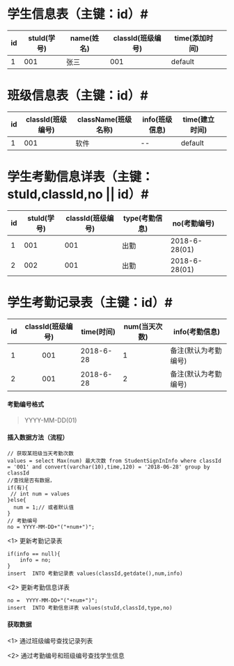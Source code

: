 # 学生信息表（主键：id）#
| id   | stuId(学号) | name(姓名) | classId(班级编号) | time(添加时间) |      |
| ---- | --------- | -------- | ------------- | ---------- | ---- |
| 1    | 001       | 张三       | 001           | default    |      |

# 班级信息表（主键：id）#
| id   | classId(班级编号) | className(班级名称) | info(班级信息) | time(建立时间) |      |
| ---- | ------------- | --------------- | ---------- | ---------- | ---- |
| 1    | 001           | 软件              | --         | default    |      |

# 学生考勤信息详表（主键：stuId,classId,no || id）#
| id   | stuId(学号) | classId(班级编号) | type(考勤信息) | no(考勤编号)      |      |
| ---- | --------- | ------------- | ---------- | ------------- | ---- |
| 1    | 001       | 001           | 出勤         | 2018-6-28(01) |      |
| 2    | 002       | 001           | 出勤         | 2018-6-28(01) |      |

# 学生考勤记录表（主键：id）#
| id   | classId(班级编号) | time(时间)  | num(当天次数) | info(考勤信息)  |
| ---- | :-----------: | --------- | --------- | ----------- |
| 1    |      001      | 2018-6-28 | 1         | 备注(默认为考勤编号) |
| 2    |      001      | 2018-6-28 | 2         | 备注(默认为考勤编号) |



#### 考勤编号格式

> YYYY-MM-DD(01)

#### 插入数据方法（流程）

~~~
// 获取某班级当天考勤次数
values = select Max(num) 最大次数 from StudentSignInInfo where classId = '001' and convert(varchar(10),time,120) = '2018-06-28' group by classId 
//查找是否有数据，
if(有){
 // int num = values
}else{
  num = 1;// 或者默认值
}
// 考勤编号
no = YYYY-MM-DD+"("+num+")"; 
~~~

<1> 更新考勤记录表

~~~
if(info == null){
	info = no;
}
insert  INTO 考勤记录表 values(classId,getdate(),num,info) 
~~~

<2> 更新考勤信息详表

~~~
no =  YYYY-MM-DD+"("+num+")"; 
insert  INTO 考勤信息详表 values(stuId,classId,type,no) 
~~~



#### 获取数据

<1> 通过班级编号查找记录列表

<2> 通过考勤编号和班级编号查找学生信息




